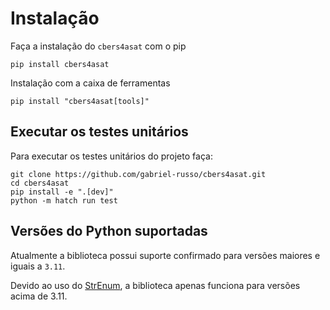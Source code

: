 # Instalação

Faça a instalação do `cbers4asat` com o pip
```
pip install cbers4asat
```

Instalação com a caixa de ferramentas
```
pip install "cbers4asat[tools]"
```

## Executar os testes unitários

Para executar os testes unitários do projeto faça:
```commandline
git clone https://github.com/gabriel-russo/cbers4asat.git
cd cbers4asat
pip install -e ".[dev]"
python -m hatch run test
```

## Versões do Python suportadas

Atualmente a biblioteca possui suporte confirmado para versões maiores e iguais a `3.11`.

Devido ao uso do [StrEnum](https://docs.python.org/3.11/howto/enum.html#strenum), a biblioteca apenas funciona para
versões acima de 3.11.

